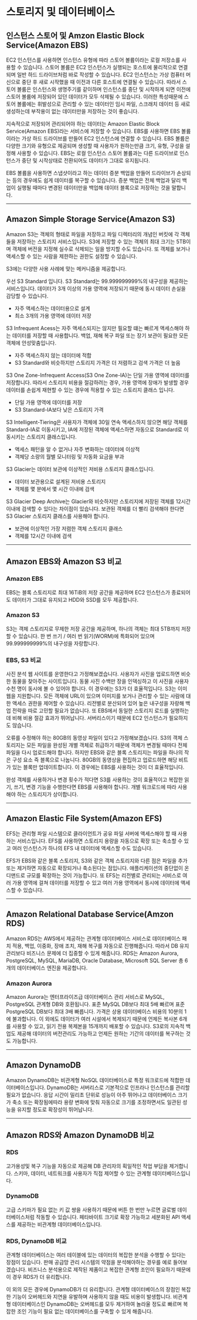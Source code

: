 # 스토리지 및 데이터베이스

## 인스턴스 스토어 및 Amzon Elastic Block Service(Amazon EBS)

EC2 인스턴스를 사용하면 인스턴스 유형에 따라 스토어 볼륨이라는 로컬 저장소를 사용할 수 있습니다. 스토어 볼륨은 EC2 인스턴스가 실행되는 호스트에 물리적으로 연결되며 일반 하드 드라이브처럼 바로 작성할 수 있습니다. EC2 인스턴스는 가상 컴퓨터 머신으로 중단 후 새로 시작했을 때 이전과 다른 호스트에 연결될 수 있습니다. 따라서 스토어 볼륨은 인스턴스와 생명주기를 같이하며 인스턴스를 중단 및 시작하게 되면 이전에 스토어 볼륨에 저장되어 있던 데이터가 모두 삭제될 수 있습니다. 이러한 특성때문에 스토어 볼륨에는 휘발성으로 관리할 수 있는 데이터인 임시 파일, 스크래치 데이터 등 새로 생성하는데 부작용이 없는 데이터만을 저장하는 것이 좋습니다.

지속적으로 저장되어 관리되어야 하는 데이터는 Amazon Elastic Block Service(Amazon EBS)라는 서비스에 저장할 수 있습니다. EBS를 사용하면 EBS 볼륨이라는 가상 하드 드라이브를 만들어 EC2 인스턴스에 연결할 수 있습니다. EBS 볼륨은 다양한 크기와 유형으로 제공되며 생성할 때 사용자가 원하는만큼 크기, 유형, 구성을 설정해 사용할 수 있습니다. EBS는 로컬 인스턴스 스토어 볼륨과는 다른 드라이브로 인스턴스가 중단 및 시작상태로 전환되어도 데이터가 그대로 유지됩니다.

EBS 볼륨을 사용하면 스냅샷이라고 하는 데이터 증분 백업을 만들어 드라이브가 손상되는 등의 경우에도 쉽게 데이터를 복구할 수 있습니다. 증분 백업은 전체 백업과 달리 백업이 실행될 때마다 변경된 데이터만을 백업해 데이터 블록으로 저장하는 것을 말합니다.

---

## Amazon Simple Storage Service(Amazon S3)

Amazon S3는 객체의 형태로 파일을 저장하고 파일 디렉터리의 개념인 버킷에 각 객체들을 저장하는 스토리지 서비스입니다. S3에 저장할 수 있는 객체의 최대 크기는 5TB이며 객체에 버전을 지정해 실수로 삭제되는 일을 방지할 수도 있습니다. 또 객체를 보거나 액세스할 수 있는 사람을 제한하는 권한도 설정할 수 있습니다.

S3에는 다양한 사용 사례에 맞는 메커니즘을 제공합니다.

우선 S3 Standard 입니다. S3 Standard는 99.999999999%의 내구성을 제공하는 서비스입니다. 데이터가 3개 이상의 가용 영역에 저장되기 때문에 동시 데이터 손실을 감당할 수 있습니다.

- 자주 액세스하는 데이터용으로 설계
- 최소 3개의 가용 영역에 데이터 저장

S3 Infrequent Acess는 자주 액세스되지는 않지만 필요할 떄는 빠르게 액세스해야 하는 데이터를 저장할 때 사용합니다. 백업, 재해 복구 파일 또는 장기 보관이 필요한 모든 객체에 안성맞춤입니다.

- 자주 액세스하지 않는 데이터에 적합
- S3 Standard와 비슷하지만 스토리지 가격은 더 저렴하고 검색 가격은 더 높음

S3 One Zone-Infrequent Access(S3 One Zone-IA)는 단일 가용 영역에 데이터를 저장합니다. 따라서 스토리지 비용을 절감하려는 경우, 가용 영역에 장애가 발생할 경우 데이터를 손쉽게 재현할 수 있는 경우에 적용할 수 있는 스토리지 클래스 입니다.

- 단일 가용 영역에 데이터를 저장
- S3 Standard-IA보다 낮은 스토리지 가격

S3 Intelligent-Tiering은 사용자가 객체에 30일 연속 액세스하지 않으면 해당 객체를 Standard-IA로 이동시키고, IA에 저장된 객체에 액세스하면 자동으로 Standard로 이동시키는 스토리지 클래스입니다.

- 액세스 패턴을 알 수 없거나 자주 변화하는 데이터에 이상적
- 객체당 소량의 월별 모니터링 및 자동화 요금을 부과

S3 Glacier는 데이터 보관에 이상적인 저비용 스토리지 클래스입니다.

- 데이터 보관용으로 설계된 저비용 스토리지
- 객체를 몇 분에서 몇 시간 이내에 검색

S3 Glacier Deep Archive는 Glacier와 비슷하지만 스토리지에 저장된 객체를 12시간 이내에 검색할 수 있다는 차이점이 있습니다. 보관된 객체를 더 빨리 검색해야 한다면 S3 Glacier 스토리지 클래스를 사용해야 합니다.

- 보관에 이상적인 가장 저렴한 객체 스토리지 클래스
- 객체를 12시간 이내에 검색

---

## Amazon EBS와 Amazon S3 비교

### Amazon EBS

EBS는 블록 스토리지로 최대 16TiB의 저장 공간을 제공하며 EC2 인스턴스가 종료되어도 데이터가 그대로 유지되고 HDD와 SSD를 모두 제공합니다.

### Amazon S3

S3는 객체 스토리지로 무제한 저장 공간을 제공하며, 하나의 객체는 최대 5TB까지 저장할 수 있습니다. 한 번 쓰기 / 여러 번 읽기(WORM)에 특화되어 있으며 99.999999999%의 내구성을 자랑합니다.

### EBS, S3 비교

사진 분석 웹 사이트를 운영한다고 가정해보겠습니다. 사용자가 사진을 업로드하면 비슷한 동물을 찾아주는 사이트입니다. 동물 사진 수백만 장을 인덱싱하고 이 사진을 사용자 수천 명이 동시에 볼 수 있어야 합니다. 이 경우에는 S3가 더 효율적입니다. S3는 이미 웹을 지원합니다. 모든 객체에 URL이 있으며 이미지를 보거나 관리할 수 있는 사람에 대한 액세스 권한을 제어할 수 있습니다. 리전별로 분산되어 있어 높은 내구성을 자랑해 백업 전략을 따로 고민할 필요가 없습니다. 또 EBS에서 동일한 스토리지 로드를 실행하는 데 비해 비용 절감 효과가 뛰어납니다. 서버리스이기 때문에 EC2 인스턴스가 필요하지도 않습니다.

오류를 수정해야 하는 80GB의 동영상 파일이 있다고 가정해보겠습니다. S3의 객체 스토리지는 모든 파일을 완성된 개별 객체로 취급하기 때문에 객체가 변경될 때마다 전체 파일을 다시 업로드해야 합니다. 하지만 EBS와 같은 블록 스토리지는 파일을 하나의 작은 구성 요소 즉 블록으로 나눕니다. 80GB의 동영상을 편집하고 업로드하면 해당 비트가 있는 블록만 업데이트합니다. 이 경우에는 EBS를 사용하는 것이 더 효율적입니다.

완성 객체를 사용하거나 변경 횟수가 적다면 S3를 사용하는 것이 효율적이고 복잡한 읽기, 쓰기, 변경 기능을 수행한다면 EBS를 사용해야 합니다. 개별 워크로드에 따라 사용해야 하는 스토리지가 상이합니다.

---

## Amazon Elastic File System(Amazon EFS)

EFS는 관리형 파일 시스템으로 클라이언트가 공유 파일 서버에 액세스해야 할 때 사용하는 서비스입니다. EFS를 사용하면 스토리지 용량을 자동으로 확장 또는 축소할 수 있고 여러 인스턴스가 하나의 EFS 내 데이터에 액세스할 수도 있습니다.

EFS가 EBS와 같은 블록 스토리지, S3와 같은 객체 스토리지와 다른 점은 파일을 추가 또는 제거하면 자동으로 확장되거나 축소된다는 점입니다. 애플리케이션의 중단없이 온디맨드로 규모를 확장하는 것이 가능합니다. 또 EFS는 리전별로 관리되는 서비스로 여러 가용 영역에 걸쳐 데이터를 저장할 수 있고 여러 가용 영역에서 동시에 데이터에 액세스할 수 있습니다.

---

## Amazon Relational Database Service(Amzon RDS)

Amazon RDS는 AWS에서 제공하는 관계형 데이터베이스 서비스로 데이터베이스 패치 적용, 백업, 이중화, 장애 조치, 재해 복구를 자동으로 진행해줍니다. 따라서 DB 유지 관리보다 비즈니스 문제에 더 집중할 수 있게 해줍니다. RDS는 Amazon Aurora, PostgreSQL, MySQL, MariaDB, Oracle Database, Microsoft SQL Server 총 6개의 데이터베이스 엔진을 제공합니다.

### Amazon Aurora

Amazon Aurora는 엔터프라이즈급 데이터베이스 관리 서비스로 MySQL, PostgreSQL 관계형 DB와 호환됩니다. 표준 MySQL DB보다 최대 5배 빠르며 표준 PostgreSQL DB보다 최대 3배 빠릅니다. 가격은 상용 데이터베이스 비용의 10분의 1에 불과합니다. 이 외에도 데이터가 여러 시설에서 복제되기 때문에 언제든 복사본 6개를 사용할 수 있고, 읽기 전용 복제본을 15개까지 배포할 수 있습니다. S3로의 지속적 백업도 제공해 데이터의 버전관리도 가능하고 언제든 원하는 기간의 데이터를 복구하는 것도 가능합니다.

---

## Amazon DynamoDB

Amazon DynamoDB는 비관계형 NoSQL 데이터베이스로 특정 워크로드에 적합한 데이터베이스입니다. DynamoDB는 서버리스로 기본적으로 인프라나 인스턴스를 관리할 필요가 없습니다. 응답 시간이 밀리초 단위로 성능이 아주 뛰어나고 데이터베이스 크기가 축소 또는 확장됨에따라 용량 변화에 맞춰 자동으로 크기를 조정하면서도 일관된 성능을 유지할 정도로 확장성이 뛰어납니다.

---

## Amazon RDS와 Amazon DynamoDB 비교

### RDS

고가용성및 복구 기능을 자동으로 제공해 DB 관리자의 획일적인 작업 부담을 제거합니다. 스키마, 데이터, 네트워크를 사용자가 직접 제어할 수 있는 관계형 데이터베이스입니다.

### DynamoDB

고급 스키마가 필요 없는 키 값 쌍을 사용하기 때문에 버튼 한 번만 누르면 글로벌 데이터베이스처럼 작동할 수 있습니다. 페타바이트 크기로 확장 가능하고 세분화된 API 액세스를 제공하는 비관계형 데이터베이스입니다.

### RDS, DynamoDB 비교

관계형 데이터베이스는 여러 테이블에 있는 데이터의 복잡한 분석을 수행할 수 있다는 장점이 있습니다. 판매 공급망 관리 시스템의 약점을 분석해야하는 경우를 예로 들어보겠습니다. 비즈니스 분석용으로 제작된 제품이고 복잡한 관계형 조인이 필요하기 때문에 이 경우 RDS가 더 유리합니다.

이 외의 모든 경우에 DynamoDB가 더 유리합니다. 관계형 데이터베이스의 장점인 복잡한 기능이 오버헤드와 지연을 유발하며 사용하지 않을 때도 비용이 발생합니다. 비관계형 데이터베이스인 DynamoDB는 오버헤드를 모두 제거하여 놀라울 정도로 빠르며 복잡한 조인 기능이 필요 없는 데이터베이스를 구축할 수 있게 해줍니다.
